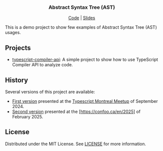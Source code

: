 <div align="center">
  <h3 text-align="center">
    Abstract Syntax Tree (AST)
  </h3>
  <p align="center">
    <a href="https://github.com/friedrith/abstract-syntax-tree/blob/master/typescript-compiler-api/src/ast.ts">Code</a> | <a href="https://friedrith.github.io/abstract-syntax-tree">Slides</a>
  </p>
</div>

This is a demo project to show few examples of Abstract Syntax Tree (AST) usages.

## Projects

- [typescript-compiler-api](./typescript-compiler-api): A simple project to show how to use TypeScript Compiler API to analyze code.


## History

Several versions of this project are available:

- [First version](https://github.com/friedrith/abstract-syntax-tree/tree/typescript-montreal-meetup) presented at the [Typescript Montreal Meetup](https://www.meetup.com/typescript-montreal/events/301681223) of September 2024.
- [Second version](https://github.com/friedrith/abstract-syntax-tree/master) presented at the [https://confoo.ca/en/2025] of February 2025.


## License

Distributed under the MIT License. See [LICENSE](./LICENSE) for more information.
